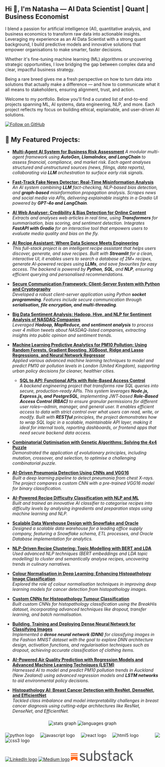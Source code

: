 <h2 align="left">Hi 👋, I'm Natasha — AI Data Scientist | Quant | Business Economist</h2>
<p align="left">
I blend a passion for artificial intelligence (AI), quantitative analysis, and business economics to transform raw data into actionable insights. Leveraging my experience as an AI Data Scientist with a strong quant background, I build predictive models and innovative solutions that empower organisations to make smarter, faster decisions.
  
Whether it's fine-tuning machine learning (ML) algorithms or uncovering strategic opportunities, I love bridging the gap between complex data and clear, impactful business strategy.

Being a rare breed gives me a fresh perspective on how to turn data into solutions that actually make a difference — and how to communicate what it all means to stakeholders, ensuring alignment, trust, and action.

Welcome to my portfolio. Below you'll find a curated list of end-to-end projects spanning ML, AI systems, data engineering, NLP, and more. Each project reflects my focus on building ethical, explainable, and user-driven AI solutions.
</p>



[![Follow on GitHub](https://img.shields.io/github/followers/drnsmith?label=Follow&style=social)](https://github.com/drnsmith)

###
<h2>💼 My Featured Projects:</h2>

- **[Multi-Agent AI System for Business Risk Assessment](https://github.com/drnsmith/Multi-AgentAI-Business-Risk-Assessment)**
_A modular multi-agent framework using **AutoGen, LlamaIndex, and LangChain** to assess financial, compliance, and market risk. Each agent analyses structured and unstructured sources (news, filings, data reports), collaborating via **LLM** orchestration to surface early risk signals._

 - **[Fast-Track Fake News Detector: Real-Time Misinformation Analysis](https://github.com/drnsmith/AI-Fake-News-Detector)**
_An AI system combining **LLM** fact-checking, NLP-based bias detection, and **graph-based** misinformation propagation analysis. Scrapes news and social media via APIs, delivering explainable insights in a Gradio UI powered by **GPT-4o and LangChain**._

- **[AI Web Analyser: Credibility & Bias Detection for Online Content](https://github.com/drnsmith/AI-Web-analyser)**
_Extracts and analyses web articles in real time, using **Transformers** for summarisation, bias scoring, and sentiment detection. Integrates **FastAPI with Gradio** for an interactive tool that empowers users to evaluate media quality and bias on the fly._

- **[AI Recipe Assistant: Where Data Science Meets Engineering](https://github.com/drnsmith/AI-Assistant-Recipe)**  
  _This full-stack project is an intelligent recipe assistant that helps users discover, generate, and save recipes. Built with **Streamlit** for a clean, interactive UI, it enables users to search a database of 2M+ recipes, generate AI-powered recipes using **LLMs**, and save favourites for easy access. The backend is powered by **Python**, **SQL**, and **NLP**, ensuring efficient querying and personalised recommendations._
  
- **[Secure Communication Framework: Client-Server System with Python and Cryptography](https://github.com/drnsmith/Client-Server-Network-Socket-Programming)**  
  _Developed a robust client-server application using Python **socket programming**. Features include secure communication through **serialisation, file encryption, and multi-threading**._

- **[Big Data Sentiment Analysis: Hadoop, Hive, and NLP for Sentiment Analysis of NASDAQ Companies](https://github.com/drnsmith/sentiment-analysis-NASDAQ-companies-Tweets)**  
  _Leveraged **Hadoop, MapReduce, and sentiment analysis** to process over 4 million tweets about NASDAQ-listed companies, extracting insights into public opinion and sentiment trends._

- **[Machine Learning Predictive Analytics for PM10 Pollution: Using Random Forests, Gradient Boosting, XGBoost, Ridge and Lasso Regressions, and Neural Network Regressor](https://github.com/drnsmith/PM-London-Pollution)**  
  _Applied various advanced machine learning techniques to model and predict PM10 air pollution levels in London (United Kingdom), supporting urban policy decisions for cleaner, healthier cities._

  - **[SQL to API: Functional APIs with Role-Based Access Control](https://github.com/drnsmith/SQLtoAPI-RBAC)**  
  _A backend engineering project that transforms raw SQL queries into secure, production-ready APIs. This system leverages **Node.js, Express.js, and PostgreSQL**, implementing JWT-based **Role-Based Access Control (RBAC)** to ensure granular permissions for different user roles—admin, manager, and general user. It enables efficient access to data with strict control over what users can read, write, or modify. Built with **RESTful** principles, the project demonstrates how to wrap SQL logic in a scalable, maintainable API layer, making it ideal for internal tools, reporting dashboards, or frontend apps that need secure backend data access._

- **[Combinatorial Optimisation with Genetic Algorithms: Solving the 4x4 Puzzle](https://github.com/drnsmith/Solving-a-4x4-Letter-Placement-Puzzle-Using-Genetic-Algorithms)**  
  _Demonstrated the application of evolutionary principles, including mutation, crossover, and selection, to optimise a challenging combinatorial puzzle._

- **[AI-Driven Pneumonia Detection Using CNNs and VGG16](https://github.com/drnsmith/pneumonia-detection-CNN)**  
  _Built a deep learning pipeline to detect pneumonia from chest X-rays. The project compares a custom CNN with a pre-trained VGG16 model for binary classification._

- **[AI-Powered Recipe Difficulty Classification with NLP and ML](https://github.com/drnsmith/AI-Recipe-Classifier)**  
  _Built and trained an innovative AI classifier to categorise recipes into difficulty levels by analysing ingredients and preparation steps using machine learning and NLP._

- **[Scalable Data Warehouse Design with Snowflake and Oracle](https://github.com/drnsmith/warehouse-management-system)**  
  _Designed a scalable data warehouse for a leading office supply company, featuring a Snowflake schema, ETL processes, and Oracle Database implementation for analytics._

- **[NLP-Driven Recipe Clustering: Topic Modelling with BERT and LDA](https://github.com/drnsmith/RecipeNLG-Topic-Modelling-and-Clustering)**  
  _Used advanced NLP techniques (BERT embeddings and LDA topic modelling) to cluster and semantically analyse recipes, uncovering trends in culinary narratives._

- **[Colour Normalisation in Deep Learning: Enhancing Histopathology Image Classification](https://github.com/drnsmith/ColourNorm-Histopathology-DeepLearning)**  
  _Explored the role of colour normalisation techniques in improving deep learning models for cancer detection from histopathology images._

- **[Custom CNNs for Histopathology Tumour Classification](https://github.com/drnsmith/Custom-CNNs-Histopathology-Classification)**  
  _Built custom CNNs for histopathology classification using the BreakHis dataset, incorporating advanced techniques like dropout, transfer learning, and batch normalisation._

- **[Building, Training and Deploying Dense Neural Network for Classifying Images](https://github.com/drnsmith/Designing-Dense-NNs-Using-MNIST)**  
  _Implemented a **dense neural network (DNN)** for classifying images in the Fashion MNIST dataset with the goal to explore DNN architecture design, activation functions, and regularisation techniques such as dropout, achieving accurate classification of clothing items._

- **[AI-Powered Air Quality Prediction with Regression Models and Advanced Machine Learning Techniques (LSTM)](https://github.com/drnsmith/Pollution-Prediction-Auckland)**  
  _Harnessed AI to model and predict PM10 pollution trends in Auckland (New Zealand) using advanced regression models and **LSTM networks** to aid environmental policy decisions._

- **[Histopathology AI: Breast Cancer Detection with ResNet, DenseNet, and EfficientNet](https://github.com/drnsmith/Histopathology-AI-BreastCancer)**  
  _Tackled class imbalance and model interpretability challenges in breast cancer diagnosis using cutting-edge architectures like ResNet, DenseNet, and EfficientNet._


###

<div align="center">
  <img src="https://github-readme-stats.vercel.app/api?username=drnsmith&hide_title=false&hide_rank=false&show_icons=true&include_all_commits=true&count_private=true&disable_animations=false&theme=dracula&locale=en&hide_border=false" height="150" alt="stats graph"  />
  <img src="https://github-readme-stats.vercel.app/api/top-langs?username=drnsmith&locale=en&hide_title=false&layout=compact&card_width=320&langs_count=5&theme=dracula&hide_border=false" height="150" alt="languages graph"  />
</div>

###

<img align="right" height="150" src="https://i.imgflip.com/65efzo.gif"  />

###

<div align="left">
  <img src="https://cdn.jsdelivr.net/gh/devicons/devicon/icons/python/python-original.svg" height="30" alt="python logo"  />
  <img width="12" />
  <img src="https://cdn.jsdelivr.net/gh/devicons/devicon/icons/javascript/javascript-original.svg" height="30" alt="javascript logo"  />
  <img width="12" />
  <img src="https://cdn.jsdelivr.net/gh/devicons/devicon/icons/react/react-original.svg" height="30" alt="react logo"  />
  <img width="12" />
  <img src="https://cdn.jsdelivr.net/gh/devicons/devicon/icons/html5/html5-original.svg" height="30" alt="html5 logo"  />
  <img width="12" />
  <img src="https://cdn.jsdelivr.net/gh/devicons/devicon/icons/css3/css3-original.svg" height="30" alt="css3 logo"  />
  <img width="12" />
  
</div>

###

<div align="left">
  <a href="https://www.linkedin.com/in/natalyasmith"><img src="https://img.shields.io/static/v1?message=LinkedIn&logo=linkedin&label=&color=0077B5&logoColor=white&labelColor=&style=for-the-badge" height="35" alt="LinkedIn logo" /></a>
  <a href="https://medium.com/@NeverOblivious"><img src="https://img.shields.io/static/v1?message=Medium&logo=medium&label=&color=12100E&logoColor=white&labelColor=&style=for-the-badge" height="35" alt="Medium logo" /></a>
  <!-- <a href="https://twitter.com/NeverOblivious"><img src="https://img.shields.io/static/v1?message=Twitter&logo=twitter&label=&color=1DA1F2&logoColor=white&labelColor=&style=for-the-badge" height="35" alt="Twitter logo" /></a> -->
  <a href="https://neveroblivious.substack.com/">
    <img src="./substack_wordmark.png" alt="Substack Logo" height="35">
  </a>
</div>



###


